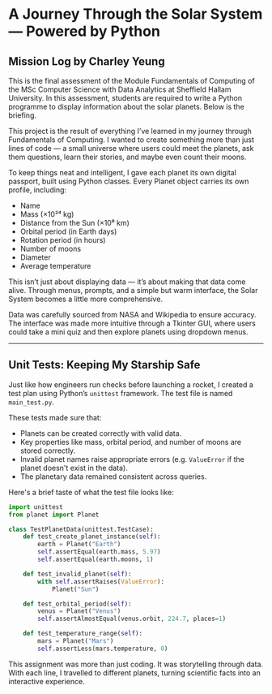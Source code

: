 #  A Journey Through the Solar System — Powered by Python

##  Mission Log by Charley Yeung

This is the final assessment of the Module Fundamentals of Computing of the MSc Computer Science with Data Analytics at Sheffield Hallam University. In this assessment, students are required to write a Python programme to display information about the solar planets. Below is the briefing.

This project is the result of everything I’ve learned in my journey through Fundamentals of Computing. I wanted to create something more than just lines of code — a small universe where users could meet the planets, ask them questions, learn their stories, and maybe even count their moons.

To keep things neat and intelligent, I gave each planet its own digital passport, built using Python classes. Every Planet object carries its own profile, including:

- Name
- Mass (×10²⁴ kg)
- Distance from the Sun (×10⁶ km)
- Orbital period (in Earth days)
- Rotation period (in hours)
- Number of moons 
- Diameter
- Average temperature

This isn’t just about displaying data — it’s about making that data come alive. Through menus, prompts, and a simple but warm interface, the Solar System becomes a little more comprehensive.

Data was carefully sourced from NASA and Wikipedia to ensure accuracy. The interface was made more intuitive through a Tkinter GUI, where users could take a mini quiz and then explore planets using dropdown menus.

---

##  Unit Tests: Keeping My Starship Safe

Just like how engineers run checks before launching a rocket, I created a test plan using Python’s `unittest` framework. The test file is named `main_test.py`.

These tests made sure that:

- Planets can be created correctly with valid data.
- Key properties like mass, orbital period, and number of moons are stored correctly.
- Invalid planet names raise appropriate errors (e.g. `ValueError` if the planet doesn't exist in the data).
- The planetary data remained consistent across queries.

Here's a brief taste of what the test file looks like:

```python
import unittest
from planet import Planet

class TestPlanetData(unittest.TestCase):
    def test_create_planet_instance(self):
        earth = Planet("Earth")
        self.assertEqual(earth.mass, 5.97)
        self.assertEqual(earth.moons, 1)

    def test_invalid_planet(self):
        with self.assertRaises(ValueError):
            Planet("Sun")  

    def test_orbital_period(self):
        venus = Planet("Venus")
        self.assertAlmostEqual(venus.orbit, 224.7, places=1)

    def test_temperature_range(self):
        mars = Planet("Mars")
        self.assertLess(mars.temperature, 0)
```

This assignment was more than just coding. It was storytelling through data. With each line, I travelled to different planets, turning scientific facts into an interactive experience. 
